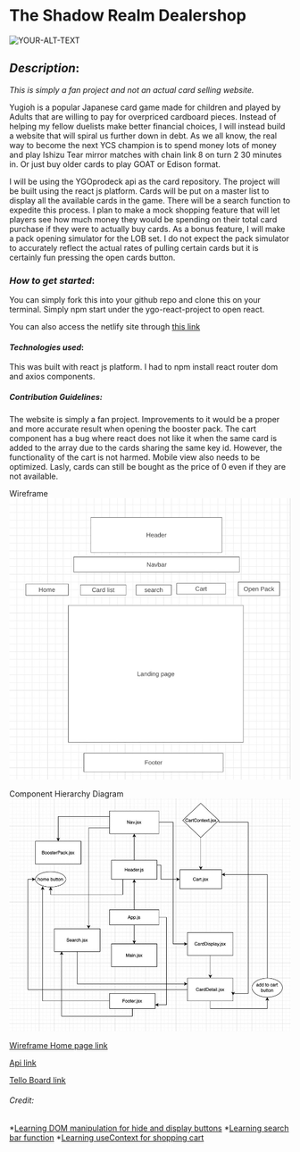 # **The Shadow Realm Dealershop**
<picture>
 <source media="(prefers-color-scheme: dark)" srcset="https://media.tenor.com/y-26Qmqp42cAAAAM/monday-duel.gif">
 <source media="(prefers-color-scheme: light)" srcset="https://media.tenor.com/y-26Qmqp42cAAAAM/monday-duel.gif">
 <img alt="YOUR-ALT-TEXT" src="https://media.tenor.com/y-26Qmqp42cAAAAM/monday-duel.gif">
</picture>

## *Description*:
*This is simply a fan project and not an actual card selling website.*

Yugioh is a popular Japanese card game made for children and played by Adults that are willing to pay for overpriced cardboard pieces. Instead of helping my fellow duelists make better financial choices, I will instead build a website that will spiral us further down in debt. As we all know, the real way to become the next YCS champion is to spend money lots of money and play Ishizu Tear mirror matches with chain link 8 on turn 2 30 minutes in. Or just buy older cards to play GOAT or Edison format. 

I will be using the YGOprodeck api as the card repository. The project will be built using the react js platform. Cards will be put on a master list to display all the available cards in the game. There will be a search function to expedite this process. I plan to make a mock shopping feature that will let players see how much money they would be spending on their total card purchase if they were to actually buy cards. As a bonus feature, I will make a pack opening simulator for the LOB set. I do not expect the pack simulator to accurately reflect the actual rates of pulling certain cards but it is certainly fun pressing the open cards button. 




### *How to get started*:
You can simply fork this into your github repo and clone this on your terminal. Simply npm start under the ygo-react-project to open react. 

You can also access the netlify site through [this link](https://azyugiohmocksite.netlify.app/ )

#### *Technologies used*: 
This was built with react js platform. I had to npm install react router dom and axios components. 

##### *Contribution Guidelines*:
The website is simply a fan project. Improvements to it would be a proper and more accurate result when opening the booster pack. The cart component has a bug where react does not like it when the same card is added to the array due to the cards sharing the same key id. However, the functionality of the cart is not harmed. Mobile view also needs to be optimized. Lasly, cards can still be bought as the price of 0 even if they are not available. 

Wireframe
<picture>
<source media="(prefers-color-scheme: dark)" srcset="https://raw.githubusercontent.com/Azheng100/Yugioh-Cards-Mock-Site/main/ygoprojectwireframe.jpeg">
 <source media="(prefers-color-scheme: light)" srcset="https://raw.githubusercontent.com/Azheng100/Yugioh-Cards-Mock-Site/main/ygoprojectwireframe.jpeg">
 <img alt="YOUR-ALT-TEXT" src="https://raw.githubusercontent.com/Azheng100/Yugioh-Cards-Mock-Site/main/ygoprojectwireframe.jpeg">
</picture>

Component Hierarchy Diagram
<picture>
<source media="(prefers-color-scheme: dark)" srcset="https://raw.githubusercontent.com/Azheng100/Yugioh-Cards-Mock-Site/main/ygoprojectcomp.jpeg">
 <source media="(prefers-color-scheme: light)" srcset="https://raw.githubusercontent.com/Azheng100/Yugioh-Cards-Mock-Site/main/ygoprojectcomp.jpeg">
 <img alt="YOUR-ALT-TEXT" src="https://raw.githubusercontent.com/Azheng100/Yugioh-Cards-Mock-Site/main/ygoprojectcomp.jpeg">
</picture>

[Wireframe Home page link](https://wireframe.cc/81zfXo )

[Api link](https://db.ygoprodeck.com/api/v7/cardinfo.php)

[Tello Board link](https://trello.com/b/rGKsoNgl/yugioh-card-site-react)


###### Credit:
*[Learning DOM manipulation for hide and display buttons](https://www.youtube.com/watch?v=8YNeCyQtPo0)
*[Learning search bar function](https://www.youtube.com/watch?v=x7niho285qs)
*[Learning useContext for shopping cart](https://www.youtube.com/watch?v=3yrMcx02jXs)


